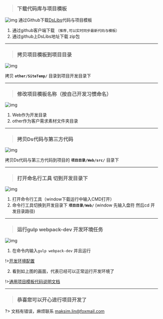 
> ### 下载代码库与项目模板

![img](_images/TemplateFlow/gitdown.jpg)
通过Github下载[DsLibs](https://github.com/lqloveball/DsLibs)代码与项目模板
1. 通过github客户端下载 `（推荐,可以实时同步最新代码与模板）`
2. 通过github上DsLibs地址下载 zip包

------

> ### 拷贝项目模板到项目目录

![img](_images/TemplateFlow/flow1.jpg)

拷贝 **`other/SiteTemp/`** 目录到项目开发目录下

------


> ### 修改项目模板名称（按自己开发习惯命名）

![img](_images/TemplateFlow/flow2.jpg)

1. Web作为开发目录
2. other作为客户需求素材文件夹目录

------


> ### 拷贝Ds代码与第三方代码

![img](_images/TemplateFlow/flow3.jpg)

拷贝Ds代码与第三方代码到项目的 **`项目目录/Web/src/`**  目录下

------


> ### 打开命名行工具 切到开发目录下

![img](_images/TemplateFlow/flow4.jpg)

1. 打开命令行工具（window下载运行中输入CMD打开）
2. 命令行工具切换到开发目录下 **`项目目录/Web/`**  (window 先输入盘符 然后cd 开发目录路径)

------


> ### 运行gulp webpack-dev 开发环境任务

![img](_images/TemplateFlow/flow5.jpg)

1. 在命令内输入` gulp webpack-dev ` 并且运行  

!>[开发环境配置](/Workflow/WorkFlowInstallation.md)

2. 看到如上图的画面，代表已经可以正常运行开发环境了

!>[通用项目模板代码说明文档](/Workflow/SiteTempDoc.md)

------


> ###  恭喜您可以开心进行项目开发了


?> 文档有错误，麻烦联系 maksim.lin@foxmail.com
